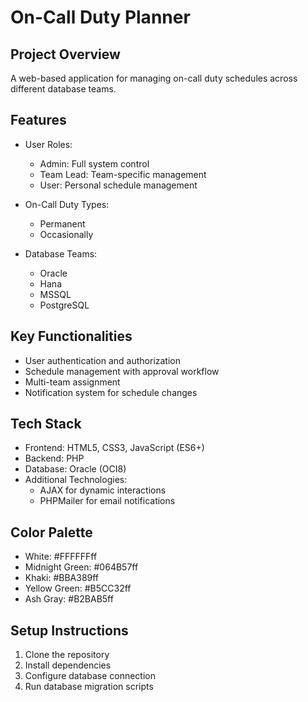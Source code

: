 # On-Call Duty Planner

## Project Overview
A web-based application for managing on-call duty schedules across different database teams.

## Features
- User Roles:
  - Admin: Full system control
  - Team Lead: Team-specific management
  - User: Personal schedule management

- On-Call Duty Types:
  - Permanent
  - Occasionally

- Database Teams:
  - Oracle
  - Hana
  - MSSQL
  - PostgreSQL

## Key Functionalities
- User authentication and authorization
- Schedule management with approval workflow
- Multi-team assignment
- Notification system for schedule changes

## Tech Stack
- Frontend: HTML5, CSS3, JavaScript (ES6+)
- Backend: PHP
- Database: Oracle (OCI8)
- Additional Technologies: 
  - AJAX for dynamic interactions
  - PHPMailer for email notifications

## Color Palette
- White: #FFFFFFff
- Midnight Green: #064B57ff
- Khaki: #BBA389ff
- Yellow Green: #B5CC32ff
- Ash Gray: #B2BAB5ff

## Setup Instructions
1. Clone the repository
2. Install dependencies
3. Configure database connection
4. Run database migration scripts
